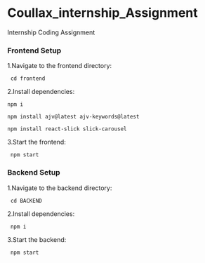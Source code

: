 # Coullax_internship_Assignment
Internship Coding Assignment

### Frontend Setup
 1.Navigate to the frontend directory: 
 
     cd frontend


 2.Install dependencies:
 
    npm i
    
    npm install ajv@latest ajv-keywords@latest
    
    npm install react-slick slick-carousel
    

 3.Start the frontend:
 
     npm start



### Backend Setup
 1.Navigate to the backend directory:
 
     cd BACKEND

 2.Install dependencies:
 
     npm i

 3.Start the backend:
 
     npm start
 
 


